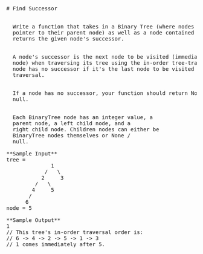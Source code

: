 <pre>
# Find Successor


  Write a function that takes in a Binary Tree (where nodes have an additional
  pointer to their parent node) as well as a node contained in that tree and
  returns the given node's successor.


  A node's successor is the next node to be visited (immediately after the given
  node) when traversing its tree using the in-order tree-traversal technique. A
  node has no successor if it's the last node to be visited in the in-order
  traversal.


  If a node has no successor, your function should return None /
  null.


  Each BinaryTree node has an integer value, a
  parent node, a left child node, and a
  right child node. Children nodes can either be
  BinaryTree nodes themselves or None /
  null.

**Sample Input**
tree = 
              1
            /   \
           2     3
         /   \ 
        4     5
       /       
      6  
node = 5   

**Sample Output**
1
// This tree's in-order traversal order is:
// 6 -> 4 -> 2 -> 5 -> 1 -> 3 
// 1 comes immediately after 5.

</pre>